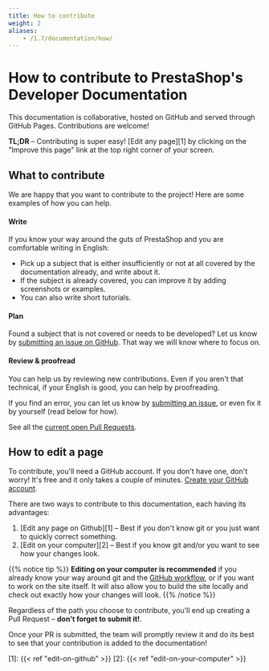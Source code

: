```yaml
---
title: How to contribute
weight: 2
aliases:
    - /1.7/documentation/how/
---
```


# How to contribute to PrestaShop's Developer Documentation

This documentation is collaborative, hosted on GitHub and served through GitHub Pages. Contributions are welcome!

**TL;DR** – Contributing is super easy! [Edit any page][1] by clicking on the "Improve this page" link at the top right corner of your screen.

## What to contribute

We are happy that you want to contribute to the project! Here are some examples of how you can help.

#### Write

If you know your way around the guts of PrestaShop and you are comfortable writing in English:

- Pick up a subject that is either insufficiently or not at all covered by the documentation already, and write about it.
- If the subject is already covered, you can improve it by adding screenshots or examples.
- You can also write short tutorials.

#### Plan

Found a subject that is not covered or needs to be developed? Let us know by [submitting an issue on GitHub](https://github.com/PrestaShop/docs/issues/new). That way we will know where to focus on.

#### Review & proofread

You can help us by reviewing new contributions. Even if you aren't that technical, if your English is good, you can help by proofreading.
 
If you find an error, you can let us know by [submitting an issue](https://github.com/PrestaShop/docs/issues/new), or even fix it by yourself (read below for how).
 
See all the [current open Pull Requests](https://github.com/PrestaShop/docs/pulls).

## How to edit a page
 
To contribute, you'll need a GitHub account. If you don't have one, don't worry! It's free and it only takes a couple of minutes. [Create your GitHub account](https://github.com/join).

There are two ways to contribute to this documentation, each having its advantages:

1. [Edit any page on Github][1] – Best if you don't know git or you just want to quickly correct something.
2. [Edit on your computer][2] – Best if you know git and/or you want to see how your changes look.

{{% notice tip %}}
**Editing on your computer is recommended** if you already know your way around git and the [GitHub workflow](https://guides.github.com/introduction/flow/), or if you want to work on the site itself. It will also allow you to build the site locally and check out exactly how your changes will look.
{{% /notice %}}

Regardless of the path you choose to contribute, you'll end up creating a Pull Request – **don't forget to submit it!**.

Once your PR is submitted, the team will promptly review it and do its best to see that your contribution is added to the documentation!


[1]: {{< ref "edit-on-github" >}}
[2]: {{< ref "edit-on-your-computer" >}}
